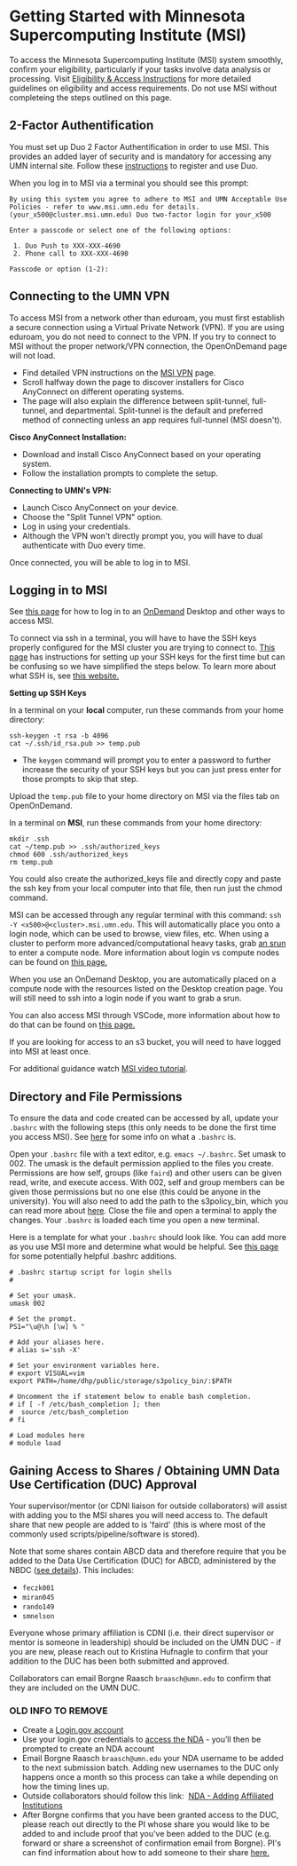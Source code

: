 # Getting Started with Minnesota Supercomputing Institute (MSI)

To access the Minnesota Supercomputing Institute (MSI) system smoothly, confirm your eligibility, particularly if your tasks involve data analysis or processing. Visit  [Eligibility & Access Instructions](https://www.msi.umn.edu/content/eligibility-getting-access) for more detailed guidelines on eligibility and access requirements. Do not use MSI without completeing the steps outlined on this page.

## 2-Factor Authentification

You must set up Duo 2 Factor Authentification in order to use MSI. This provides an added layer of security and is mandatory for accessing any UMN internal site. Follow these [instructions](https://it.umn.edu/services-technologies/self-help-guides/duo-set-use-duo-security) to register and use Duo.

When you log in to MSI via a terminal you should see this prompt: 

```
By using this system you agree to adhere to MSI and UMN Acceptable Use Policies - refer to www.msi.umn.edu for details.
(your_x500@cluster.msi.umn.edu) Duo two-factor login for your_x500

Enter a passcode or select one of the following options:

 1. Duo Push to XXX-XXX-4690
 2. Phone call to XXX-XXX-4690

Passcode or option (1-2):
```

## Connecting to the UMN VPN

To access MSI from a network other than eduroam, you must first establish a secure connection using a Virtual Private Network (VPN). If you are using eduroam, you do not need to connect to the VPN. If you try to connect to MSI without the proper network/VPN connection, the OpenOnDemand page will not load. 

- Find detailed VPN instructions on the [MSI VPN](https://it.umn.edu/services-technologies/virtual-private-network-vpn) page.
- Scroll halfway down the page to discover installers for Cisco AnyConnect on different operating systems.
- The page will also explain the difference between split-tunnel, full-tunnel, and departmental. Split-tunnel is the default and preferred method of connecting unless an app requires full-tunnel (MSI doesn't).

**Cisco AnyConnect Installation:**

- Download and install Cisco AnyConnect based on your operating system.
- Follow the installation prompts to complete the setup.

**Connecting to UMN's VPN:**

- Launch Cisco AnyConnect on your device.
- Choose the "Split Tunnel VPN" option.
- Log in using your credentials.
- Although the VPN won't directly prompt you, you will have to dual authenticate with Duo every time.

Once connected, you will be able to log in to MSI.

## Logging in to MSI

See [this page](hpc.md) for how to log in to an [OnDemand](https://ondemand.msi.umn.edu/pun/sys/dashboard/batch_connect/sessions) Desktop and other ways to access MSI.

To connect via ssh in a terminal, you will have to have the SSH keys properly configured for the MSI cluster you are trying to connect to. [This page](https://www.msi.umn.edu/support/faq/how-do-i-setup-ssh-keys) has instructions for setting up your SSH keys for the first time but can be confusing so we have simplified the steps below. To learn more about what SSH is, see [this website.](https://www.cloudflare.com/learning/access-management/what-is-ssh/)

**Setting up SSH Keys**

In a terminal on your **local** computer, run these commands from your home directory:

```
ssh-keygen -t rsa -b 4096
cat ~/.ssh/id_rsa.pub >> temp.pub
```

- The `keygen` command will prompt you to enter a password to further increase the security of your SSH keys but you can just press enter for those prompts to skip that step. 

Upload the `temp.pub` file to your home directory on MSI via the files tab on OpenOnDemand.

In a terminal on **MSI**, run these commands from your home directory:

```
mkdir .ssh
cat ~/temp.pub >> .ssh/authorized_keys
chmod 600 .ssh/authorized_keys
rm temp.pub
```

You could also create the authorized_keys file and directly copy and paste the ssh key from your local computer into that file, then run just the chmod command. 

MSI can be accessed through any regular terminal with this command: `ssh -Y <x500>@<cluster>.msi.umn.edu`. This will automatically place you onto a login node, which can be used to browse, view files, etc. When using a cluster to perform more advanced/computational heavy tasks, grab [an srun](slurm-params.md#srun) to enter a compute node. More information about login vs compute nodes can be found on [this page.](partitions.md) 

When you use an OnDemand Desktop, you are automatically placed on a compute node with the resources listed on the Desktop creation page. You will still need to ssh into a login node if you want to grab a srun.

You can also access MSI through VSCode, more information about how to do that can be found on [this page.](vscode.md)

If you are looking for access to an s3 bucket, you will need to have logged into MSI at least once. 

For additional guidance watch [MSI video tutorial](https://www.youtube.com/watch?v=PgD7WSI6CG4).

## Directory and File Permissions

To ensure the data and code created can be accessed by all, update your `.bashrc` with the following steps (this only needs to be done the first time you access MSI). See [here](https://www.digitalocean.com/community/tutorials/bashrc-file-in-linux) for some info on what a `.bashrc` is.

Open your `.bashrc` file with a text editor, e.g. `emacs ~/.bashrc`.
Set umask to 002. The umask is the default permission applied to the files you create. Permissions are how self, groups (like `faird`) and other users can be given read, write, and execute access. With 002, self and group members can be given those permissions but no one else (this could be anyone in the university). 
You will also need to add the path to the s3policy_bin, which you can read more about [here](s3.md#granting-bucket-access). 
Close the file and open a terminal to apply the changes.
Your `.bashrc` is loaded each time you open a new terminal. 

Here is a template for what your `.bashrc` should look like. You can add more as you use MSI more and determine what would be helpful. See [this page](roadblocks.md) for some potentially helpful .bashrc additions. 

```
# .bashrc startup script for login shells
#

# Set your umask.
umask 002  

# Set the prompt.
PS1="\u@\h [\w] % "

# Add your aliases here.
# alias s='ssh -X'

# Set your environment variables here.
# export VISUAL=vim
export PATH=/home/dhp/public/storage/s3policy_bin/:$PATH

# Uncomment the if statement below to enable bash completion.
# if [ -f /etc/bash_completion ]; then
#  source /etc/bash_completion
# fi

# Load modules here
# module load
```

## Gaining Access to Shares / Obtaining UMN Data Use Certification (DUC) Approval 
Your supervisor/mentor (or CDNI liaison for outside collaborators) will assist with adding you to the MSI shares you will need access to. The default share that new people are added to is 'faird' (this is where most of the commonly used scripts/pipeline/software is stored). 

Note that some shares contain ABCD data and therefore require that you be added to the Data Use Certification (DUC) for ABCD, administered by the NBDC ([see details](https://www.nbdc-datahub.org/data-access-process)). This includes:

- `feczk001`
- `miran045`
- `rando149`
- `smnelson`

Everyone whose primary affiliation is CDNI (i.e. their direct supervisor or mentor is someone in leadership) should be included on the UMN DUC - if you are new, please reach out to Kristina Hufnagle to confirm that your addition to the DUC has been both submitted and approved.

Collaborators can email Borgne Raasch `braasch@umn.edu` to confirm that they are included on the UMN DUC.


### OLD INFO TO REMOVE

* Create a [Login.gov account](https://www.login.gov/create-an-account/) 
* Use your login.gov credentials to [access the NDA](https://nda.nih.gov/user/login_required.html?originator=%2Fuser%2Fdashboard%2Fdashboard.html) - you’ll then be prompted to create an NDA account
* Email Borgne Raasch `braasch@umn.edu` your NDA username to be added to the next submission batch. Adding new usernames to the DUC only happens once a month so this process can take a while depending on how the timing lines up. 
* Outside collaborators should follow this link: ​​ [NDA - Adding Affiliated Institutions](https://docs.google.com/document/d/1w5BW14EHFSi4Lr1YDPm9CLTiy8JNdClt5KpKCOYnBH4/edit#heading=h.qdjbnp8qckwr)
* After Borgne confirms that you have been granted access to the DUC, please reach out directly to the PI whose share you would like to be added to and include proof that you've been added to the DUC (e.g. forward or share a screenshot of confirmation email from Borgne). PI's can find information about how to add someone to their share [here.](https://msi.umn.edu/manage-pi-group)
